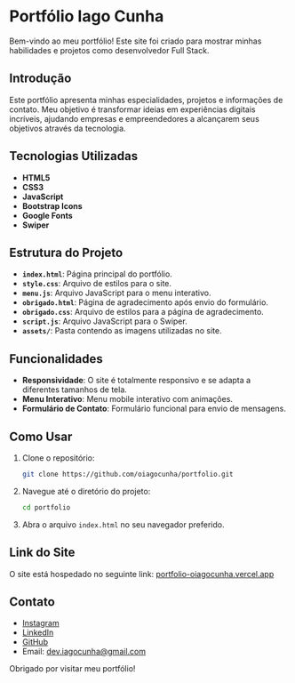 # Portfólio Iago Cunha

Bem-vindo ao meu portfólio! Este site foi criado para mostrar minhas habilidades e projetos como desenvolvedor Full Stack.

## Introdução

Este portfólio apresenta minhas especialidades, projetos e informações de contato. Meu objetivo é transformar ideias em experiências digitais incríveis, ajudando empresas e empreendedores a alcançarem seus objetivos através da tecnologia.

## Tecnologias Utilizadas

- **HTML5**
- **CSS3**
- **JavaScript**
- **Bootstrap Icons**
- **Google Fonts**
- **Swiper**

## Estrutura do Projeto

- **`index.html`**: Página principal do portfólio.
- **`style.css`**: Arquivo de estilos para o site.
- **`menu.js`**: Arquivo JavaScript para o menu interativo.
- **`obrigado.html`**: Página de agradecimento após envio do formulário.
- **`obrigado.css`**: Arquivo de estilos para a página de agradecimento.
- **`script.js`**: Arquivo JavaScript para o Swiper.
- **`assets/`**: Pasta contendo as imagens utilizadas no site.

## Funcionalidades

- **Responsividade**: O site é totalmente responsivo e se adapta a diferentes tamanhos de tela.
- **Menu Interativo**: Menu mobile interativo com animações.
- **Formulário de Contato**: Formulário funcional para envio de mensagens.

## Como Usar

1. Clone o repositório:
    ```sh
    git clone https://github.com/oiagocunha/portfolio.git
    ```
2. Navegue até o diretório do projeto:
    ```sh
    cd portfolio
    ```
3. Abra o arquivo `index.html` no seu navegador preferido.

## Link do Site

O site está hospedado no seguinte link: [portfolio-oiagocunha.vercel.app](https://portfolio-oiagocunha.vercel.app)

## Contato

- [Instagram](https://www.instagram.com/oiagocunha/)
- [LinkedIn](https://www.linkedin.com/in/oiagocunha/)
- [GitHub](https://github.com/oiagocunha)
- Email: [dev.iagocunha@gmail.com](mailto:dev.iagocunha@gmail.com)

Obrigado por visitar meu portfólio!